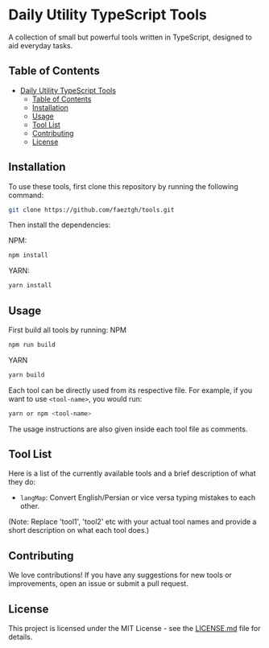 # Daily Utility TypeScript Tools

A collection of small but powerful tools written in TypeScript, designed to aid everyday tasks.

## Table of Contents

- [Daily Utility TypeScript Tools](#daily-utility-typescript-tools)
  - [Table of Contents](#table-of-contents)
  - [Installation](#installation)
  - [Usage](#usage)
  - [Tool List](#tool-list)
  - [Contributing](#contributing)
  - [License](#license)

## Installation

To use these tools, first clone this repository by running the following command:

```bash
git clone https://github.com/faeztgh/tools.git
```

Then install the dependencies:

NPM:

```bash
npm install
```

YARN:

```bash
yarn install
```

## Usage

First build all tools by running:
NPM

```bash
npm run build
```

YARN

```bash
yarn build
```

Each tool can be directly used from its respective file. For example, if you want to use `<tool-name>`, you would run:

```bash
yarn or npm <tool-name>
```

The usage instructions are also given inside each tool file as comments.

## Tool List

Here is a list of the currently available tools and a brief description of what they do:

-   `langMap`: Convert English/Persian or vice versa typing mistakes to each other.

(Note: Replace 'tool1', 'tool2' etc with your actual tool names and provide a short description on what each tool does.)

## Contributing

We love contributions! If you have any suggestions for new tools or improvements, open an issue or submit a pull request.

## License

This project is licensed under the MIT License - see the [LICENSE.md](LICENSE.md) file for details.
